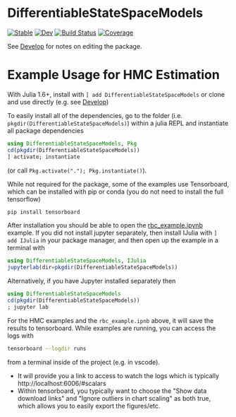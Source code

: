 # DifferentiableStateSpaceModels

[![Stable](https://img.shields.io/badge/docs-stable-blue.svg)](https://HighDimensionalEconLab.github.io/DifferentiableStateSpaceModels.jl/stable)
[![Dev](https://img.shields.io/badge/docs-dev-blue.svg)](https://HighDimensionalEconLab.github.io/DifferentiableStateSpaceModels.jl/dev)
[![Build Status](https://github.com/HighDimensionalEconLab/DifferentiableStateSpaceModels.jl/workflows/CI/badge.svg)](https://github.com/HighDimensionalEconLab/DifferentiableStateSpaceModels.jl/actions)
[![Coverage](https://codecov.io/gh/HighDimensionalEconLab/DifferentiableStateSpaceModels.jl/branch/master/graph/badge.svg)](https://codecov.io/gh/HighDimensionalEconLab/DifferentiableStateSpaceModels.jl)


See [Develop](development.md) for notes on editing the package.
# Example Usage for HMC Estimation

With Julia 1.6+, install with `] add DifferentiableStateSpaceModels`  or clone and use directly (e.g. see [Develop](development.md))


To easily install all of the dependencies, go to the folder (i.e. ` pkgdir(DifferentiableStateSpaceModels)`) within a julia REPL and instantiate all package dependencies
```julia 
using DifferentiableStateSpaceModels, Pkg
cd(pkgdir(DifferentiableStateSpaceModels))
] activate; instantiate
```
(or call `Pkg.activate("."); Pkg.instantiate()`).

While not required for the package, some of the examples use Tensorboard, which can be installed with pip or conda (you do not need to install the full tensorflow)
```bash
pip install tensorboard
```

After installation you should be able to open the [rbc_example.ipynb](rbc_example.ipynb) example.  If you did not install jupyter separately, then install IJulia with `] add IJulia` in your package manager, and then open up the example in a terminal with
```julia
using DifferentiableStateSpaceModels, IJulia
jupyterlab(dir=pkgdir(DifferentiableStateSpaceModels))
```
Alternatively, if you have Jupyter installed separately then
```julia
using DifferentiableStateSpaceModels
cd(pkgdir(DifferentiableStateSpaceModels))
; jupyter lab
```

For the HMC examples and the `rbc_example.ipnb` above, it will save the results to tensorboard.  While examples are running, you can access the logs with
```bash
tensorboard --logdir runs
```
from a terminal inside of the project (e.g. in vscode).
 - It will provide you a link to access to watch the logs which is typically http://localhost:6006/#scalars 
 - Within tensorboard, you typically want to choose the "Show data download links" and "Ignore outliers in chart scaling" as both true, which allows you to easily export the figures/etc.
